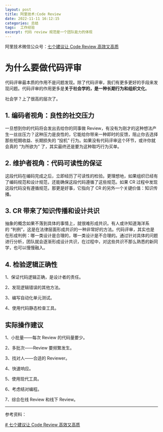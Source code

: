 ```yaml
---
layout: post
title: 阿里技术:Code Review
date: 2022-11-11 16:12:15
categories: 总结  
tags:  工作经验 
excerpt: 代码 review 规范是一个团队能力的体现
---
```


阿里技术微信公众号：[七个建议让 Code Review 高效又高质](https://mp.weixin.qq.com/s/AejIOMNxsI_Ru5G0W8AeTg)


# 为什么要做代码评审

代码评审最本质的作用不是问题发现。除了代码评审，我们有更多更好的手段来发现问题。代码评审的作用更多是**关于社会学的，是一种长期行为和组织文化**。

社会学？上了很高的层次了。

## 1. 编码者视角：良性的社交压力


一旦想到你的代码将会发出去给你的同事做 Review，有没有为刚才的这种想法产生一丝丝压力？这种压力是良性的，它能给你带来一种即时的反馈，阻止你去选择那些短期收益、长期损失的 “投机” 行为。如果没有代码评审这个环节，或许你就会真的 “为所欲为” 了，其实最终还是要为这种取巧行为买单。


## 2. 维护者视角：代码可读性的保证

这段代码在编码完成之后，立即经历了可读性的检验。更理想地，如果组织已经有了编码规范和设计规范，还能确保这段代码遵循了这些规范。如果 CR 过程中发现这段代码没有遵循规范，那更是好事，它指向了 CR 的另外一个关键价值：知识传播。


## 3. CR 带来了知识传播和设计共识


抽象的概念如果不落到具体的事情上，就很难形成共识。有人或许知道海洋系的 “判例”，这是在法律层面形成共识的一种非常好的方法。代码评审，其实也是在形成判例：哪一类设计是合理的，哪一类设计是不合理的。通过针对具体的问题进行分析，团队就会逐渐形成设计共识，在过程中，对这些共识不那么熟悉的新同学，也可以慢慢融入。

## 4. 检验逻辑正确性

1、保证代码逻辑正确，是设计者的责任。

2、发现逻辑错误的其他方法。

3、编写自动化单元测试。

4、使用代码静态检查工具。

## 实际操作建议

1、小批量——每次 Review 的代码量要少。

2、多批次——Review 要频繁发生。

3、找对人——合适的 Reviewer。

4、快速响应。

5、使用现代工具。

6、考虑结对编程。

7、综合在线 Review 和线下 Review。

---
参考资料：

[# 七个建议让 Code Review 高效又高质](https://mp.weixin.qq.com/s/AejIOMNxsI_Ru5G0W8AeTg)
